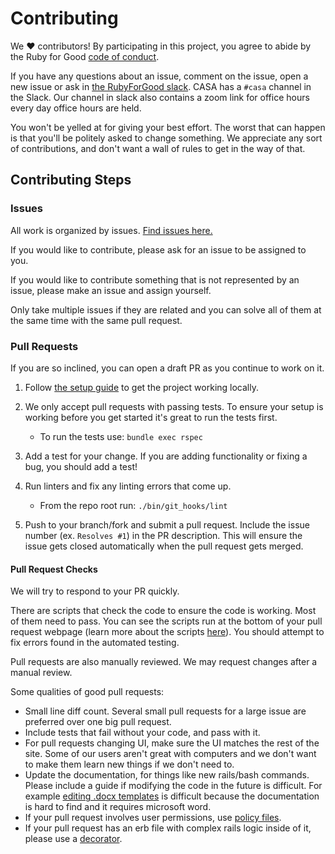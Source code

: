 # Contributing

We ♥ contributors! By participating in this project, you agree to abide by the Ruby for Good [code of conduct](https://github.com/rubyforgood/code-of-conduct).

If you have any questions about an issue, comment on the issue, open a new issue or ask in [the RubyForGood slack](https:https://join.slack.com/t/rubyforgood/shared_invite/zt-35218k86r-vlIiWqig54c9t~_LkGpQ7Q). CASA has a `#casa` channel in the Slack. Our channel in slack also contains a zoom link for office hours every day office hours are held.

You won't be yelled at for giving your best effort. The worst that can happen is that you'll be politely asked to change something. We appreciate any sort of contributions, and don't want a wall of rules to get in the way of that.

## Contributing Steps

### Issues

All work is organized by issues.
[Find issues here.](https://github.com/rubyforgood/projects/9)

If you would like to contribute, please ask for an issue to be assigned to you.

If you would like to contribute something that is not represented by an issue, please make an issue and assign yourself.

Only take multiple issues if they are related and you can solve all of them at the same time with the same pull request.

### Pull Requests

If you are so inclined, you can open a draft PR as you continue to work on it.

1. Follow [the setup guide](https://github.com/rubyforgood/casa#installation) to get the project working locally.

1. We only accept pull requests with passing tests. To ensure your setup is working before you get started it's great to run the tests first.

   - To run the tests use: `bundle exec rspec`

1. Add a test for your change. If you are adding functionality or fixing a bug, you should add a test!

1. Run linters and fix any linting errors that come up.

   - From the repo root run: `./bin/git_hooks/lint`

1. Push to your branch/fork and submit a pull request. Include the issue number (ex. `Resolves #1`) in the PR description. This will ensure the issue gets closed automatically when the pull request gets merged.

#### Pull Request Checks

We will try to respond to your PR quickly.

There are scripts that check the code to ensure the code is working. Most of them need to pass. You can see the scripts run at the bottom of your pull request webpage (learn more about the scripts [here](https://github.com/rubyforgood/casa/wiki/Pull-Request-Checks)). You should attempt to fix errors found in the automated testing.

Pull requests are also manually reviewed. We may request changes after a manual review.

Some qualities of good pull requests:

- Small line diff count. Several small pull requests for a large issue are preferred over one big pull request.
- Include tests that fail without your code, and pass with it.
- For pull requests changing UI, make sure the UI matches the rest of the site. Some of our users aren't great with computers and we don't want to make them learn new things if we don't need to.
- Update the documentation, for things like new rails/bash commands. Please include a guide if modifying the code in the future is difficult. For example [editing .docx templates](https://github.com/rubyforgood/casa/wiki/How-to-edit-docx-templates---word-document-court-report) is difficult because the documentation is hard to find and it requires microsoft word.
- If your pull request involves user permissions, use [policy files](https://github.com/varvet/pundit#policies).
- If your pull request has an erb file with complex rails logic inside of it, please use a [decorator](https://medium.com/@kosovacsedad/ruby-on-rails-decorator-design-pattern-b54a1afd03c8).
